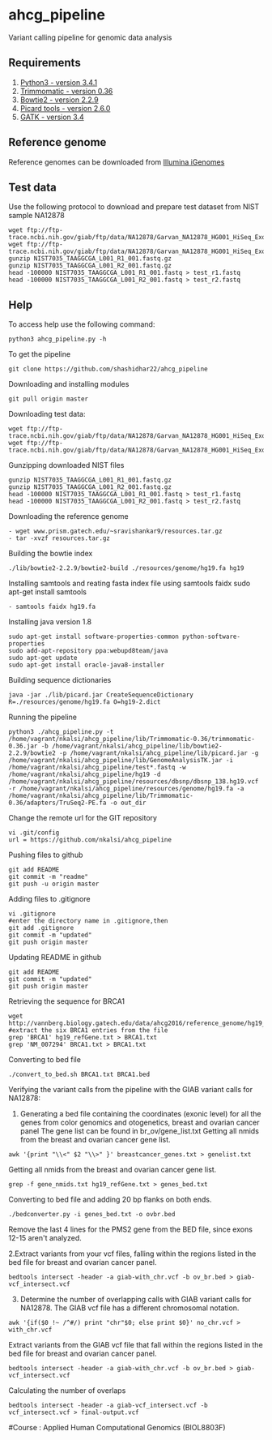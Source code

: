 # ahcg_pipeline
Variant calling pipeline for genomic data analysis

## Requirements

1. [Python3 - version 3.4.1](https://www.python.org/download/releases/3.4.1/)
2. [Trimmomatic - version 0.36](http://www.usadellab.org/cms/uploads/supplementary/Trimmomatic/Trimmomatic-0.36.zip)
3. [Bowtie2 - version 2.2.9](https://sourceforge.net/projects/bowtie-bio/files/bowtie2/2.2.9/)
4. [Picard tools - version 2.6.0](https://github.com/broadinstitute/picard/releases/download/2.6.0/picard.jar)
5. [GATK - version 3.4](https://software.broadinstitute.org/gatk/download/)

## Reference genome

Reference genomes can be downloaded from [Illumina iGenomes](http://support.illumina.com/sequencing/sequencing_software/igenome.html)

## Test data

Use the following protocol to download and prepare test dataset from NIST sample NA12878

```{sh}
wget ftp://ftp-trace.ncbi.nih.gov/giab/ftp/data/NA12878/Garvan_NA12878_HG001_HiSeq_Exome/NIST7035_TAAGGCGA_L001_R1_001.fastq.gz
wget ftp://ftp-trace.ncbi.nih.gov/giab/ftp/data/NA12878/Garvan_NA12878_HG001_HiSeq_Exome/NIST7035_TAAGGCGA_L001_R2_001.fastq.gz
gunzip NIST7035_TAAGGCGA_L001_R1_001.fastq.gz
gunzip NIST7035_TAAGGCGA_L001_R2_001.fastq.gz
head -100000 NIST7035_TAAGGCGA_L001_R1_001.fastq > test_r1.fastq
head -100000 NIST7035_TAAGGCGA_L001_R2_001.fastq > test_r2.fastq
```

## Help

To access help use the following command:

```{sh}
python3 ahcg_pipeline.py -h
```
To get the pipeline
```{sh}
git clone https://github.com/shashidhar22/ahcg_pipeline
```
Downloading and installing modules 
```{sh}
git pull origin master
```

Downloading test data: 
```{sh}
wget ftp://ftp-trace.ncbi.nih.gov/giab/ftp/data/NA12878/Garvan_NA12878_HG001_HiSeq_Exome/NIST7035_TAAGGCGA_L001_R1_001.fastq.gz
wget ftp://ftp-trace.ncbi.nih.gov/giab/ftp/data/NA12878/Garvan_NA12878_HG001_HiSeq_Exome/NIST7035_TAAGGCGA_L001_R2_001.fastq.gz
```
Gunzipping downloaded NIST files
```{sh}
gunzip NIST7035_TAAGGCGA_L001_R1_001.fastq.gz
gunzip NIST7035_TAAGGCGA_L001_R2_001.fastq.gz
head -100000 NIST7035_TAAGGCGA_L001_R1_001.fastq > test_r1.fastq
head -100000 NIST7035_TAAGGCGA_L001_R2_001.fastq > test_r2.fastq
```
Downloading the reference genome 
```{sh}
- wget www.prism.gatech.edu/~sravishankar9/resources.tar.gz
- tar -xvzf resources.tar.gz 
```

Building the bowtie index
```{sh}
./lib/bowtie2-2.2.9/bowtie2-build ./resources/genome/hg19.fa hg19
```
Installing samtools and reating fasta index file using samtools faidx
sudo apt-get install samtools
```{sh}
- samtools faidx hg19.fa
```
Installing java version 1.8
```{sh}
sudo apt-get install software-properties-common python-software-properties
sudo add-apt-repository ppa:webupd8team/java
sudo apt-get update
sudo apt-get install oracle-java8-installer
```
Building sequence dictionaries
```{sh}
java -jar ./lib/picard.jar CreateSequenceDictionary R=./resources/genome/hg19.fa O=hg19-2.dict
```

Running the pipeline
```{sh}
python3 ./ahcg_pipeline.py -t /home/vagrant/nkalsi/ahcg_pipeline/lib/Trimmomatic-0.36/trimmomatic-0.36.jar -b /home/vagrant/nkalsi/ahcg_pipeline/lib/bowtie2-2.2.9/bowtie2 -p /home/vagrant/nkalsi/ahcg_pipeline/lib/picard.jar -g /home/vagrant/nkalsi/ahcg_pipeline/lib/GenomeAnalysisTK.jar -i /home/vagrant/nkalsi/ahcg_pipeline/test*.fastq -w /home/vagrant/nkalsi/ahcg_pipeline/hg19 -d /home/vagrant/nkalsi/ahcg_pipeline/resources/dbsnp/dbsnp_138.hg19.vcf -r /home/vagrant/nkalsi/ahcg_pipeline/resources/genome/hg19.fa -a /home/vagrant/nkalsi/ahcg_pipeline/lib/Trimmomatic-0.36/adapters/TruSeq2-PE.fa -o out_dir 
```

Change the remote url for the GIT repository 
```{sh}
vi .git/config
url = https://github.com/nkalsi/ahcg_pipeline
```
Pushing files to github
```{sh}
git add README
git commit -m "readme"
git push -u origin master
```
Adding files to .gitignore
```{sh}
vi .gitignore
#enter the directory name in .gitignore,then 
git add .gitignore
git commit -m "updated"
git push origin master
```
Updating README in github
```{sh}
git add README
git commit -m "updated"
git push origin master
```

Retrieving the sequence for BRCA1
```{sh}
wget http://vannberg.biology.gatech.edu/data/ahcg2016/reference_genome/hg19_refGene.txt
#extract the six BRCA1 entries from the file 
grep 'BRCA1' hg19_refGene.txt > BRCA1.txt
grep 'NM_007294' BRCA1.txt > BRCA1.txt
```

Converting to bed file
```{sh}
./convert_to_bed.sh BRCA1.txt BRCA1.bed
```


Verifying the variant calls from the pipeline with the GIAB variant calls for NA12878:

1. Generating a bed file containing the coordinates (exonic level) for all the genes from color genomics and otogenetics, breast and ovarian cancer panel
The gene list can be found in br_ov/gene_list.txt
Getting all nmids from the breast and ovarian cancer gene list.
```{sh}
awk '{print "\\<" $2 "\\>" }' breastcancer_genes.txt > genelist.txt
```
Getting all nmids from the breast and ovarian cancer gene list.
```{sh}
grep -f gene_nmids.txt hg19_refGene.txt > genes_bed.txt
```
Converting to bed file and adding 20 bp flanks on both ends.
```{sh}
./bedconverter.py -i genes_bed.txt -o ovbr.bed
```
Remove the last 4 lines for the PMS2 gene from the BED file, since exons 12-15 aren't analyzed.

2.Extract variants from your vcf files, falling within the regions listed in the bed file for breast and ovarian cancer panel.
```{sh}
bedtools intersect -header -a giab-with_chr.vcf -b ov_br.bed > giab-vcf_intersect.vcf
```

3. Determine the number of overlapping calls with GIAB variant calls for NA12878.
The GIAB vcf file has a different chromosomal notation.
```{sh}
awk '{if($0 !~ /^#/) print "chr"$0; else print $0}' no_chr.vcf > with_chr.vcf 
```
Extract variants from the GIAB vcf file that fall within the regions listed in the bed file for breast and ovarian cancer panel.
```{sh}
bedtools intersect -header -a giab-with_chr.vcf -b ov_br.bed > giab-vcf_intersect.vcf
```
Calculating the number of overlaps
```{sh}
bedtools intersect -header -a giab-vcf_intersect.vcf -b vcf_intersect.vcf > final-output.vcf
```



#Course : Applied Human Computational Genomics (BIOL8803F)
